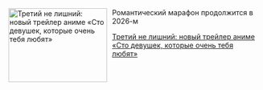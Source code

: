 <!--2025-10-21 11:45:45-->
<div class="yb">
  <div class="rss kino_kino"><a href="https://www.kino-teatr.ru/kino/news/y2025/10-21/39373/" title="Третий не лишний: новый трейлер аниме «Сто девушек, которые очень тебя любят»"><img src="https://www.kino-teatr.ru/news/3/7/39373/poster.jpg" width="196" height="147" align="left" hspace="5" style="margin: 0px 10px 0px 5px" alt="Третий не лишний: новый трейлер аниме «Сто девушек, которые очень тебя любят»"/></a>Романтический марафон продолжится в 2026-м <p class="titl"><a href="https://www.kino-teatr.ru/kino/news/y2025/10-21/39373/">Третий не лишний: новый трейлер аниме «Сто девушек, которые очень тебя любят»</a></p></div>
</div>
